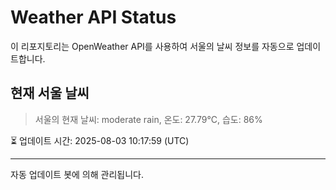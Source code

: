 
# Weather API Status

이 리포지토리는 OpenWeather API를 사용하여 서울의 날씨 정보를 자동으로 업데이트합니다.

## 현재 서울 날씨
> 서울의 현재 날씨: moderate rain, 온도: 27.79°C, 습도: 86%

⏳ 업데이트 시간: 2025-08-03 10:17:59 (UTC)

---
자동 업데이트 봇에 의해 관리됩니다.
